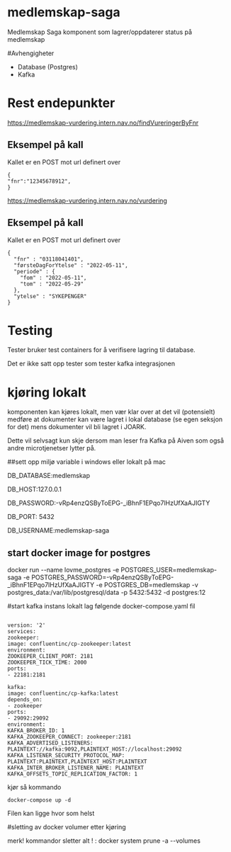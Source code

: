 # medlemskap-saga
Medlemskap Saga komponent som lagrer/oppdaterer status på medlemskap


#Avhengigheter

* Database (Postgres)
* Kafka
# Rest endepunkter
https://medlemskap-vurdering.intern.nav.no/findVureringerByFnr
## Eksempel på kall

Kallet er en POST mot url definert over
```
{
"fnr":"12345678912",
}
```
https://medlemskap-vurdering.intern.nav.no/vurdering
## Eksempel på kall

Kallet er en POST mot url definert over
```
{
  "fnr" : "03118041401",
  "førsteDagForYtelse" : "2022-05-11",
  "periode" : {
    "fom" : "2022-05-11",
    "tom" : "2022-05-29"
  },
  "ytelse" : "SYKEPENGER"
}
```


# Testing
Tester bruker test containers for å verifisere lagring til database.


Det er ikke satt opp tester som tester kafka integrasjonen

# kjøring lokalt

komponenten kan kjøres lokalt, men vær klar over at det vil (potensielt) medføre at dokumenter kan være
lagret i lokal database (se egen seksjon for det) mens dokumenter vil bli lagret i JOARK.

Dette vil selvsagt kun skje dersom man leser fra Kafka på Aiven som også andre microtjenetser lytter på.


##sett opp miljø variable i windows eller lokalt på mac

DB_DATABASE:medlemskap

DB_HOST:127.0.0.1

DB_PASSWORD:-vRp4enzQSByToEPG-_iBhnF1EPqo7lHzUfXaAJIGTY

DB_PORT: 5432

DB_USERNAME:medlemskap-saga

## start docker image for postgres

docker run --name lovme_postgres -e POSTGRES_USER=medlemskap-saga -e POSTGRES_PASSWORD=-vRp4enzQSByToEPG-_iBhnF1EPqo7lHzUfXaAJIGTY -e POSTGRES_DB=medlemskap -v postgres_data:/var/lib/postgresql/data -p 5432:5432 -d postgres:12




#start kafka instans lokalt
lag følgende docker-compose.yaml fil

```

version: '2'
services:
zookeeper:
image: confluentinc/cp-zookeeper:latest
environment:
ZOOKEEPER_CLIENT_PORT: 2181
ZOOKEEPER_TICK_TIME: 2000
ports:
- 22181:2181

kafka:
image: confluentinc/cp-kafka:latest
depends_on:
- zookeeper
ports:
- 29092:29092
environment:
KAFKA_BROKER_ID: 1
KAFKA_ZOOKEEPER_CONNECT: zookeeper:2181
KAFKA_ADVERTISED_LISTENERS: PLAINTEXT://kafka:9092,PLAINTEXT_HOST://localhost:29092
KAFKA_LISTENER_SECURITY_PROTOCOL_MAP: PLAINTEXT:PLAINTEXT,PLAINTEXT_HOST:PLAINTEXT
KAFKA_INTER_BROKER_LISTENER_NAME: PLAINTEXT
KAFKA_OFFSETS_TOPIC_REPLICATION_FACTOR: 1
```

kjør så kommando
```
docker-compose up -d 
```
Filen kan ligge hvor som helst

#sletting av docker volumer etter kjøring

merk! kommandor sletter alt ! : docker system prune -a --volumes


